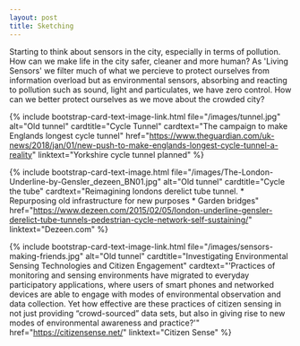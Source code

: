 ```yaml
---
layout: post
title: Sketching
---
```


Starting to think about sensors in the city, especially in terms of pollution. How can we make life in the city safer, cleaner and more human? As 'Living Sensors' we filter much of what we percieve to protect ourselves from information overload but as environmental sensors, absorbing and reacting to pollution such as sound, light and particulates, we have zero control. How can we better protect ourselves as we move about the crowded city?   

{% include bootstrap-card-text-image-link.html file="/images/tunnel.jpg"  alt="Old tunnel" cardtitle="Cycle Tunnel" cardtext="The campaign to make Englands longest cycle tunnel" href="https://www.theguardian.com/uk-news/2018/jan/01/new-push-to-make-englands-longest-cycle-tunnel-a-reality" linktext="Yorkshire cycle tunnel planned" %}

{% include bootstrap-card-text-image.html file="/images/The-London-Underline-by-Gensler_dezeen_BN01.jpg"  alt="Old tunnel" cardtitle="Cycle the tube" cardtext="Reimagining londons derelict tube tunnel. * Repurposing old infrastructure for new purposes * Garden bridges" href="https://www.dezeen.com/2015/02/05/london-underline-gensler-derelict-tube-tunnels-pedestrian-cycle-network-self-sustaining/" linktext="Dezeen.com" %}

{% include bootstrap-card-text-image-link.html file="/images/sensors-making-friends.jpg"  alt="Old tunnel" cardtitle="Investigating Environmental Sensing Technologies and Citizen Engagement" cardtext="'Practices of monitoring and sensing environments have migrated to everyday participatory applications, where users of smart phones and networked devices are able to engage with modes of environmental observation and data collection. Yet how effective are these practices of citizen sensing in not just providing “crowd-sourced” data sets, but also in giving rise to new modes of environmental awareness and practice?'" href="https://citizensense.net/" linktext="Citizen Sense" %}


